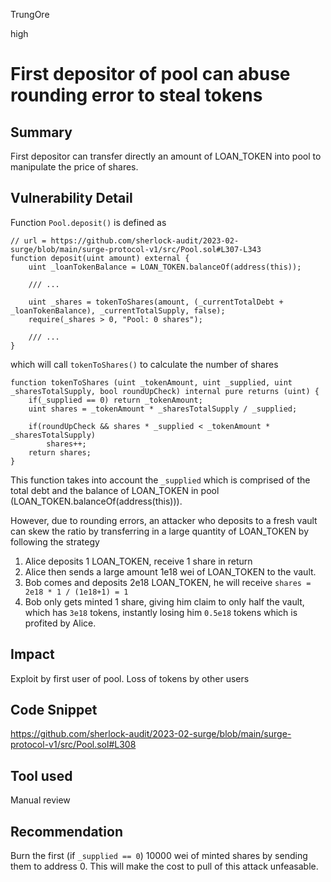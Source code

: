TrungOre

high

# First depositor of pool can abuse rounding error to steal tokens

## Summary
First depositor can transfer directly an amount of LOAN_TOKEN into pool to manipulate the price of shares.
 
## Vulnerability Detail
Function `Pool.deposit()` is defined as 
```solidity=
// url = https://github.com/sherlock-audit/2023-02-surge/blob/main/surge-protocol-v1/src/Pool.sol#L307-L343
function deposit(uint amount) external {
    uint _loanTokenBalance = LOAN_TOKEN.balanceOf(address(this));

    /// ... 

    uint _shares = tokenToShares(amount, (_currentTotalDebt + _loanTokenBalance), _currentTotalSupply, false);
    require(_shares > 0, "Pool: 0 shares");
    
    /// ... 
}
```
which will call `tokenToShares()` to calculate the number of shares
```solidity=
function tokenToShares (uint _tokenAmount, uint _supplied, uint _sharesTotalSupply, bool roundUpCheck) internal pure returns (uint) {
    if(_supplied == 0) return _tokenAmount;
    uint shares = _tokenAmount * _sharesTotalSupply / _supplied;

    if(roundUpCheck && shares * _supplied < _tokenAmount * _sharesTotalSupply) 
        shares++;
    return shares;
}
```
This function takes into account the `_supplied` which is comprised of the total debt and the balance of LOAN_TOKEN in pool (LOAN_TOKEN.balanceOf(address(this))). 

However, due to rounding errors, an attacker who deposits to a fresh vault can skew the ratio by transferring in a large quantity of LOAN_TOKEN by following the strategy 
1. Alice deposits 1 LOAN_TOKEN, receive 1 share in return
2. Alice then sends a large amount 1e18 wei of LOAN_TOKEN to the vault.
3. Bob comes and deposits 2e18 LOAN_TOKEN, he will receive `shares = 2e18 * 1 / (1e18+1) = 1`
4. Bob only gets minted 1 share, giving him claim to only half the vault, which has `3e18` tokens, instantly losing him `0.5e18` tokens which is profited by Alice.

## Impact
Exploit by first user of pool. Loss of tokens by other users

## Code Snippet
https://github.com/sherlock-audit/2023-02-surge/blob/main/surge-protocol-v1/src/Pool.sol#L308

## Tool used
Manual review 

## Recommendation
Burn the first (if `_supplied == 0`) 10000 wei of minted shares by sending them to address 0. This will make the cost to pull of this attack unfeasable.